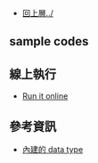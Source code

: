 * [回上層../](../)

## sample codes

<script src="https://gist.github.com/ycku/f3142128fe5202a48682c87feecb8aaa.js"></script>

## 線上執行
* [Run it online](https://repl.it/K701/latest)

<script src="//repl.it/embed/K701/7.js"></script>

## 參考資訊
* [內建的 data type](https://docs.python.org/3/library/stdtypes.html)
